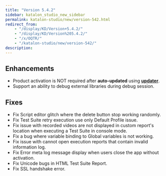 ```yaml
---
title: "Version 5.4.2"
sidebar: katalon_studio_new_sidebar
permalink: katalon-studio/new/version-542.html
redirect_from:
    - "/display/KD/Version+5.4.2/"
    - "/display/KD/Version%205.4.2/"
    - "/x/OQTR/"
    - "/katalon-studio/new/version-542/"
description:
---
```

Enhancements
------------

*   Product activation is NOT required after **auto-updated** using **[updater](/x/lQPR)**.
*   Support an ability to debug external libraries during debug session.

Fixes
-----

*   Fix Script editor glitch where the delete button stop working randomly.
*   Fix Test Suite retry execution use only Default Profile issue.
*   Fix issue with recorded videos are not displayed in custom report's location when executing a Test Suite in console mode.
*   Fix a bug where variable binding to Global variables is not working.
*   Fix issue with cannot open execution reports that contain invalid information log.
*   Fix Error meta log message display when users close the app without activation.
*   Fix Unicode bugs in HTML Test Suite Report.
*   Fix SSL handshake error.